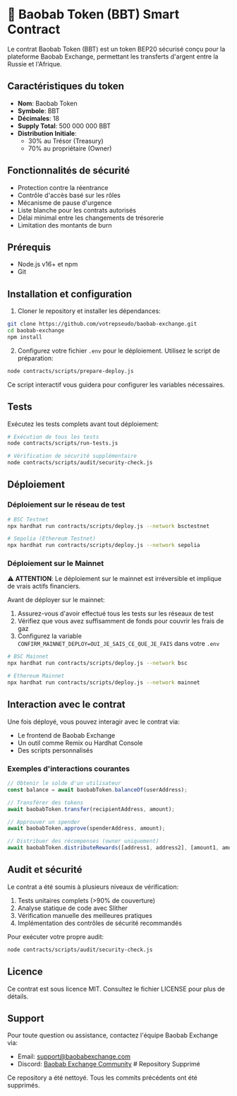 # 🌳 Baobab Token (BBT) Smart Contract

Le contrat Baobab Token (BBT) est un token BEP20 sécurisé conçu pour la plateforme Baobab Exchange, permettant les transferts d'argent entre la Russie et l'Afrique.

## Caractéristiques du token

- **Nom**: Baobab Token
- **Symbole**: BBT
- **Décimales**: 18
- **Supply Total**: 500 000 000 BBT
- **Distribution Initiale**: 
  - 30% au Trésor (Treasury)
  - 70% au propriétaire (Owner)

## Fonctionnalités de sécurité

- Protection contre la réentrance
- Contrôle d'accès basé sur les rôles
- Mécanisme de pause d'urgence
- Liste blanche pour les contrats autorisés
- Délai minimal entre les changements de trésorerie
- Limitation des montants de burn

## Prérequis

- Node.js v16+ et npm
- Git

## Installation et configuration

1. Cloner le repository et installer les dépendances:

```bash
git clone https://github.com/votrepseudo/baobab-exchange.git
cd baobab-exchange
npm install
```

2. Configurez votre fichier `.env` pour le déploiement. Utilisez le script de préparation:

```bash
node contracts/scripts/prepare-deploy.js
```

Ce script interactif vous guidera pour configurer les variables nécessaires.

## Tests

Exécutez les tests complets avant tout déploiement:

```bash
# Exécution de tous les tests
node contracts/scripts/run-tests.js

# Vérification de sécurité supplémentaire
node contracts/scripts/audit/security-check.js
```

## Déploiement

### Déploiement sur le réseau de test

```bash
# BSC Testnet
npx hardhat run contracts/scripts/deploy.js --network bsctestnet

# Sepolia (Ethereum Testnet)
npx hardhat run contracts/scripts/deploy.js --network sepolia
```

### Déploiement sur le Mainnet

⚠️ **ATTENTION**: Le déploiement sur le mainnet est irréversible et implique de vrais actifs financiers.

Avant de déployer sur le mainnet:
1. Assurez-vous d'avoir effectué tous les tests sur les réseaux de test
2. Vérifiez que vous avez suffisamment de fonds pour couvrir les frais de gaz
3. Configurez la variable `CONFIRM_MAINNET_DEPLOY=OUI_JE_SAIS_CE_QUE_JE_FAIS` dans votre `.env`

```bash
# BSC Mainnet
npx hardhat run contracts/scripts/deploy.js --network bsc

# Ethereum Mainnet
npx hardhat run contracts/scripts/deploy.js --network mainnet
```

## Interaction avec le contrat

Une fois déployé, vous pouvez interagir avec le contrat via:

- Le frontend de Baobab Exchange
- Un outil comme Remix ou Hardhat Console
- Des scripts personnalisés

### Exemples d'interactions courantes

```javascript
// Obtenir le solde d'un utilisateur
const balance = await baobabToken.balanceOf(userAddress);

// Transférer des tokens
await baobabToken.transfer(recipientAddress, amount);

// Approuver un spender
await baobabToken.approve(spenderAddress, amount);

// Distribuer des récompenses (owner uniquement)
await baobabToken.distributeRewards([address1, address2], [amount1, amount2]);
```

## Audit et sécurité

Le contrat a été soumis à plusieurs niveaux de vérification:

1. Tests unitaires complets (>90% de couverture)
2. Analyse statique de code avec Slither
3. Vérification manuelle des meilleures pratiques
4. Implémentation des contrôles de sécurité recommandés

Pour exécuter votre propre audit:

```bash
node contracts/scripts/audit/security-check.js
```

## Licence

Ce contrat est sous licence MIT. Consultez le fichier LICENSE pour plus de détails.

## Support

Pour toute question ou assistance, contactez l'équipe Baobab Exchange via:
- Email: support@baobabexchange.com
- Discord: [Baobab Exchange Community](https://discord.gg/baobabexchange) # Repository Supprimé

Ce repository a été nettoyé. Tous les commits précédents ont été supprimés. 
